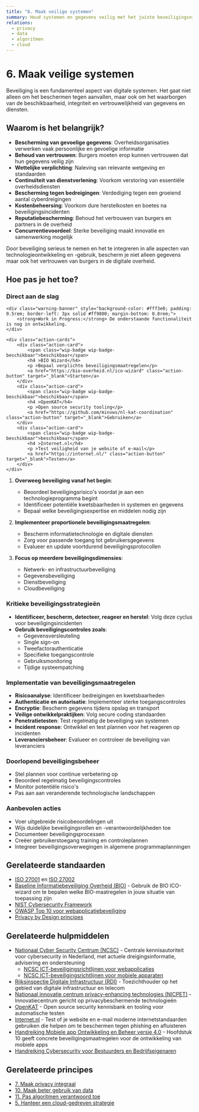 ```yaml
---
title: "6. Maak veilige systemen"
summary: Houd systemen en gegevens veilig met het juiste beveiligingsniveau.
relations:
  - privacy
  - data
  - algoritmen
  - cloud
---
```


# 6. Maak veilige systemen

Beveiliging is een fundamenteel aspect van digitale systemen. Het gaat niet alleen om het beschermen tegen aanvallen, maar ook om het waarborgen van de beschikbaarheid, integriteit en vertrouwelijkheid van gegevens en diensten.

## Waarom is het belangrijk?

- **Bescherming van gevoelige gegevens**: Overheidsorganisaties verwerken vaak persoonlijke en gevoelige informatie
- **Behoud van vertrouwen**: Burgers moeten erop kunnen vertrouwen dat hun gegevens veilig zijn
- **Wettelijke verplichting**: Naleving van relevante wetgeving en standaarden
- **Continuïteit van dienstverlening**: Voorkom verstoring van essentiële overheidsdiensten
- **Bescherming tegen bedreigingen**: Verdediging tegen een groeiend aantal cyberdreigingen
- **Kostenbeheersing**: Voorkom dure herstelkosten en boetes na beveiligingsincidenten
- **Reputatiebescherming**: Behoud het vertrouwen van burgers en partners in de overheid
- **Concurrentievoordeel**: Sterke beveiliging maakt innovatie en samenwerking mogelijk

Door beveiliging serieus te nemen en het te integreren in alle aspecten van technologieontwikkeling en -gebruik, bescherm je niet alleen gegevens maar ook het vertrouwen van burgers in de digitale overheid.

## Hoe pas je het toe?

<div class="direct-aan-de-slag">
    <h3>Direct aan de slag</h3>

    <div class="warning-banner" style="background-color: #fff3e0; padding: 0.5rem; border-left: 3px solid #ff9800; margin-bottom: 0.8rem;">
        <strong>Work in Progress:</strong> De onderstaande functionaliteit is nog in ontwikkeling.
    </div>

    <div class="action-cards">
        <div class="action-card">
            <span class="wip-badge wip-badge-beschikbaar">beschikbaar</span>
            <h4 >BIO Wizard</h4>
            <p >Bepaal verplichte beveiligingsmaatregelen</p>
            <a href="https://bio-overheid.nl/ico-wizard" class="action-button" target="_blank">Starten</a>
        </div>
        <div class="action-card">
            <span class="wip-badge wip-badge-beschikbaar">beschikbaar</span>
            <h4 >OpenKAT</h4>
            <p >Open source security tooling</p>
            <a href="https://github.com/minvws/nl-kat-coordination" class="action-button" target="_blank">Gebruiken</a>
        </div>
        <div class="action-card">
            <span class="wip-badge wip-badge-beschikbaar">beschikbaar</span>
            <h4 >Internet.nl</h4>
            <p >Test veiligheid van je website of e-mail</p>
            <a href="https://internet.nl/" class="action-button" target="_blank">Testen</a>
        </div>
    </div>
</div>

1. **Overweeg beveiliging vanaf het begin**:
    - Beoordeel beveiligingsrisico's voordat je aan een technologieprogramma begint
    - Identificeer potentiële kwetsbaarheden in systemen en gegevens
    - Bepaal welke beveiligingsexpertise en middelen nodig zijn

2. **Implementeer proportionele beveiligingsmaatregelen**:
    - Bescherm informatietechnologie en digitale diensten
    - Zorg voor passende toegang tot gebruikersgegevens
    - Evalueer en update voortdurend beveiligingsprotocollen

3. **Focus op meerdere beveiligingsdimensies**:
    - Netwerk- en infrastructuurbeveiliging
    - Gegevensbeveiliging
    - Dienstbeveiliging
    - Cloudbeveiliging

### Kritieke beveiligingsstrategieën

- **Identificeer, bescherm, detecteer, reageer en herstel**: Volg deze cyclus voor beveiligingsincidenten
- **Gebruik beveiligingscontroles zoals**:
  - Gegevensversleuteling
  - Single sign-on
  - Tweefactorauthenticatie
  - Specifieke toegangscontrole
  - Gebruiksmonitoring
  - Tijdige systeempatching

### Implementatie van beveiligingsmaatregelen

- **Risicoanalyse**: Identificeer bedreigingen en kwetsbaarheden
- **Authenticatie en autorisatie**: Implementeer sterke toegangscontroles
- **Encryptie**: Bescherm gegevens tijdens opslag en transport
- **Veilige ontwikkelpraktijken**: Volg secure coding standaarden
- **Penetratietesten**: Test regelmatig de beveiliging van systemen
- **Incident response**: Ontwikkel en test plannen voor het reageren op incidenten
- **Leveranciersbeheer**: Evalueer en controleer de beveiliging van leveranciers

### Doorlopend beveiligingsbeheer

- Stel plannen voor continue verbetering op
- Beoordeel regelmatig beveiligingscontroles
- Monitor potentiële risico's
- Pas aan aan veranderende technologische landschappen

### Aanbevolen acties

- Voer uitgebreide risicobeoordelingen uit
- Wijs duidelijke beveiligingsrollen en -verantwoordelijkheden toe
- Documenteer beveiligingsprocessen
- Creëer gebruikerstoegang training en controleplannen
- Integreer beveiligingsoverwegingen in algemene programmaplanningen

## Gerelateerde standaarden

- [ISO 27001](https://www.forumstandaardisatie.nl/open-standaarden/nen-isoiec-27001) en [ISO 27002](https://www.forumstandaardisatie.nl/open-standaarden/nen-isoiec-27002)
- [Baseline Informatiebeveiliging Overheid (BIO)](https://bio-overheid.nl/ico-wizard) - Gebruik de BIO ICO-wizard om te bepalen welke BIO-maatregelen in jouw situatie van toepassing zijn
- [NIST Cybersecurity Framework](https://nvlpubs.nist.gov/nistpubs/CSWP/NIST.CSWP.29.pdf)
- [OWASP Top 10 voor webapplicatiebeveiliging](https://owasp.org/www-project-top-ten/)
- [Privacy by Design principes](https://www.rijksoverheid.nl/documenten/rapporten/2023/06/01/handleiding-privacy-by-design-versie-1-0)

## Gerelateerde hulpmiddelen

- [Nationaal Cyber Security Centrum (NCSC)](https://www.ncsc.nl/) - Centrale kennisautoriteit voor cybersecurity in Nederland, met actuele dreigingsinformatie, advisering en ondersteuning
  - [NCSC ICT-beveiligingsrichtlijnen voor webapplicaties](https://www.ncsc.nl/documenten/publicaties/2019/mei/01/ict-beveiligingsrichtlijnen-voor-webapplicaties)
  - [NCSC ICT-beveiligingsrichtlijnen voor mobiele apparaten](https://www.ncsc.nl/documenten/publicaties/2019/mei/01/beveiligingsrichtlijnen-voor-mobiele-apparaten)
- [Rijksinspectie Digitale Infrastructuur (RDI)](https://www.rdi.nl/) - Toezichthouder op het gebied van digitale infrastructuur en telecom
- [Nationaal innovatie centrum privacy-enhancing technologies (NICPET)](https://nicpet.pleio.nl/) - Innovatiecentrum gericht op privacybeschermende technologieën
- [OpenKAT](https://github.com/minvws/nl-kat-coordination) - Open source security kennisbank en tooling voor automatische testen
- [Internet.nl](https://internet.nl/) - Test of je website en e-mail moderne internetstandaarden gebruiken die helpen om te beschermen tegen phishing en afluisteren
- [Handreiking Mobiele app Ontwikkeling en Beheer versie 4.0](https://www.noraonline.nl/images/noraonline/2/26/Handreiking_Mobiele_App_4.0.pdf) - Hoofdstuk 10 geeft concrete beveiligingsmaatregelen voor de ontwikkeling van mobiele apps
- [Handreiking Cybersecurity voor Bestuurders en Bedrijfseigenaren](https://www.cybersecurityraad.nl/documenten/2025/06/04/handreiking-cybersecurity-voor-bestuurders-en-bedrijfseigenaren) <!--RM: ik weet niet zeker of deze bron nuttig is-->

## Gerelateerde principes

- [7. Maak privacy integraal](../privacy/index.md)
- [10. Maak beter gebruik van data](../data/index.md)
- [11. Pas algoritmen verantwoord toe](../algoritmen/index.md)
- [5. Hanteer een cloud-gedreven strategie](../cloud/index.md)
